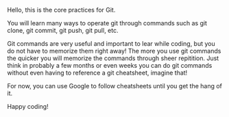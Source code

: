 Hello, this is the core practices for Git.

You will learn many ways to operate git through commands such as git clone, git commit, git push, git pull, etc.

Git commands are very useful and important to lear while coding, but you do not have to memorize them right away! The more you use git commands the quicker you will memorize the commands through sheer repitition. Just think in probably a few months or even weeks you can do git commands without even having to reference a git cheatsheet, imagine that!

For now, you can use Google to follow cheatsheets until you get the hang of it.

Happy coding!